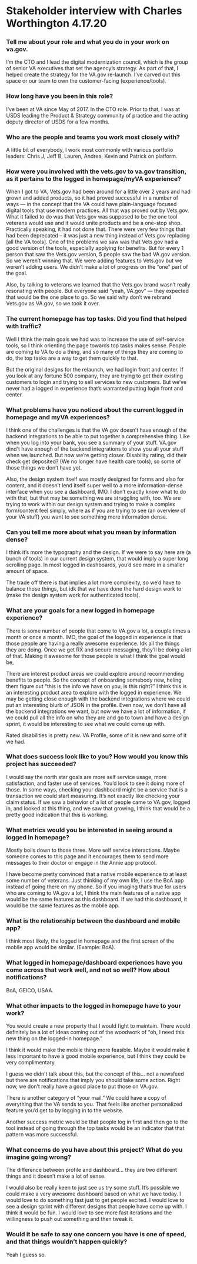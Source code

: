 # Stakeholder interview with Charles Worthington 4.17.20

### Tell me about your role and what you do in your work on va.gov.

I’m the CTO and I lead the digital modernization council, which is the group of senior VA executives that set the agency’s strategy. As part of that, I helped create the strategy for the VA.gov re-launch. I’ve carved out this space or our team to own the customer-facing (experience/tools).

### How long have you been in this role?

I’ve been at VA since May of 2017. In the CTO role. Prior to that, I was at USDS leading the Product & Strategy community of practice and the acting deputy director of USDS for a few months.

### Who are the people and teams you work most closely with?

A little bit of everybody, I work most commonly with various portfolio leaders: Chris J, Jeff B, Lauren, Andrea, Kevin and Patrick on platform.

### How were you involved with the vets.gov to va.gov transition, as it pertains to the logged in homepage/myVA experience?

When I got to VA, Vets.gov had been around for a little over 2 years and had grown and added products, so it had proved successful in a number of ways — in the concept that the VA could have plain-language focused digital tools that use modern practices. All that was proved out by Vets.gov. What it failed to do was that Vets.gov was supposed to be the one tool veterans would use and it would unite products and be a one-stop shop. Practically speaking, it had not done that. There were very few things that had been deprecated – it was just a new thing instead of Vets.gov replacing [all the VA tools]. One of the problems we saw was that Vets.gov had a good version of the tools, especially applying for benefits. But for every 1 person that saw the Vets.gov version, 5 people saw the bad VA.gov version. So we weren’t winning that. We were adding features to Vets.gov but we weren’t adding users. We didn’t make a lot of progress on the “one” part of the goal.

Also, by talking to veterans we learned that the Vets.gov brand wasn’t really resonating with people. But everyone said “yeah, VA.gov” — they expected that would be the one place to go. So we said why don’t we rebrand Vets.gov as VA.gov, so we took it over.

### The current homepage has top tasks. Did you find that helped with traffic?

Well I think the main goals we had was to increase the use of self-service tools, so I think orienting the page towards top tasks makes sense. People are coming to VA to do a thing, and so many of things they are coming to do, the top tasks are a way to get them quickly to that.

But the original designs for the relaunch, we had login front and center. If you look at any fortune 500 company, they are trying to get their existing customers to login and trying to sell services to new customers. But we’ve never had a logged in experience that’s warranted putting login front and center.

### What problems have you noticed about the current logged in homepage and myVA experiences?

I think one of the challenges is that the VA.gov doesn’t have enough of the backend integrations to be able to put together a comprehensive thing. Like when you log into your bank, you see a summary of your stuff. VA.gov dind’t have enough of the backend integrations to show you all your stuff when we launched. But now we’re getting closer. Disability rating, did their check get deposited? (We no longer have health care tools), so some of those things we don’t have yet.

Also, the design system itself was mostly designed for forms and also for content, and it doesn’t lend itself super well to a more information-dense interface when you see a dashboard, IMO. I don’t exactly know what to do with that, but that may be something we are struggling with, too. We are trying to work within our design system and trying to make a complex form/content feel simply, where as if you are trying to see (an overview of your VA stuff) you want to see something more information dense.

### Can you tell me more about what you mean by information dense?

I think it’s more the typography and the design. If we were to say here are (a bunch of tools) in our current design system, that would imply a super long scrolling page. In most logged in dashboards, you’d see more in a smaller amount of space.

The trade off there is that implies a lot more complexity, so we’d have to balance those things, but idk that we have done the hard design work to (make the design system work for authenticated tools).

### What are your goals for a new logged in homepage experience?

There is some number of people that come to VA.gov a lot, a couple times a month or once a month. IMO, the goal of the logged in experience is that those people are having a really awesome experience. Idk all the things they are doing. Once we get RX and secure messaging, they’ll be doing a lot of that. Making it awesome for those people is what I think the goal would be,

There are interest product areas we could explore around recommending benefits to people. So the concept of onboarding somebody new, heling them figure out “this is the info we have on you, is this right?” I think this is an interesting product area to explore with the logged in experience. We may be getting close enough with the backend integrations where we could put an interesting blurb of JSON in the profile. Even now, we don’t have all the backend integrations we want, but now we have a lot of information, if we could pull all the info on who they are and go to town and have a design sprint, it would be interesting to see what we could come up with.

Rated disabilities is pretty new. VA Profile, some of it is new and some of it we had.

### What does success look like to you? How would you know this project has succeeded?

I would say the north star goals are more self service usage, more satisfaction, and faster use of services. You’d look to see it doing more of those. In some ways, checking your dashboard might be a service that is a transaction we could start measuring. It’s not exactly like checking your claim status. If we saw a behavior of a lot of people came to VA.gov, logged in, and looked at this thing, and we saw that growing, I think that would be a pretty good indication that this is working.

### What metrics would you be interested in seeing around a logged in homepage?

Mostly boils down to those three. More self service interactions. Maybe someone comes to this page and it encourages them to send more messages to their doctor or engage in the Annie app protocol. 

I have become pretty convinced that a native mobile experience to at least some number of veterans. Just thinking of my own life, I use the BoA app instead of going there on my phone. So if you imaging that’s true for users who are coming to VA.gov a lot, I think the main features of a native app would be the same features as this dashboard. If we had this dashboard, it would be the same features as the mobile app.

### What is the relationship between the dashboard and mobile app?

I think most likely, the logged in homepage and the first screen of the mobile app would be similar. (Example: BoA).

### What logged in homepage/dashboard experiences have you come across that work well, and not so well? How about notifications?

BoA, GEICO, USAA.

### What other impacts to the logged in homepage have to your work?

You would create a new property that I would fight to maintain. There would definitely be a lot of ideas coming out of the woodwork of “oh, I need this new thing on the logged-in homepage.”

I think it would make the mobile thing more feasible. Maybe it would make it less important to have a good mobile experience, but I think they could be very complimentary.

I guess we didn’t talk about this, but the concept of this… not a newsfeed but there are notifications that imply you should take some action. Right now, we don’t really have a good place to put those on VA.gov.

There is another category of “your mail.” We could have a copy of everything that the VA sends to you. That feels like another personalized feature you’d get to by logging in to the website.

Another success metric would be that people log in first and then go to the tool instead of going through the top tasks would be an indicator that that pattern was more successful.

### What concerns do you have about this project? What do you imagine going wrong? 

The difference between profile and dashboard… they are two different things and it doesn’t make a lot of sense. 

I would also be really keen to just see us try some stuff. It’s possible we could make a very awesome dashboard based on what we have today. I would love to do something fast just to get people excited. I would love to see a design sprint with different designs that people have come up with. I think it would be fun. I would love to see more fast iterations and the willingness to push out something and then tweak it.

### Would it be safe to say one concern you have is one of speed, and that things wouldn’t happen quickly?

Yeah I guess so.
